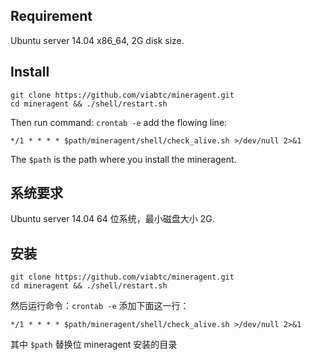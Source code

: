 ## Requirement 

Ubuntu server 14.04 x86_64, 2G disk size.

## Install

```
git clone https://github.com/viabtc/mineragent.git
cd mineragent && ./shell/restart.sh
```

Then run command: `crontab -e` add the flowing line:

```
*/1 * * * * $path/mineragent/shell/check_alive.sh >/dev/null 2>&1
```

The `$path` is the path where you install the mineragent.


## 系统要求

Ubuntu server 14.04 64 位系统，最小磁盘大小 2G.

## 安装

```
git clone https://github.com/viabtc/mineragent.git
cd mineragent && ./shell/restart.sh
```

然后运行命令：`crontab -e` 添加下面这一行：

```
*/1 * * * * $path/mineragent/shell/check_alive.sh >/dev/null 2>&1
```

其中 `$path` 替换位 mineragent 安装的目录
